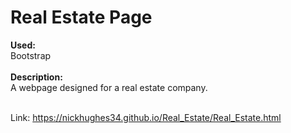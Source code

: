 <h1>Real Estate Page</h1>
<b>Used:</b><br> 
Bootstrap<br><br>
<b>Description:</b><br>
A webpage designed for a real estate company.<br><br>

Link: <a href= "https://nickhughes34.github.io/Real_Estate/Real_Estate.html">https://nickhughes34.github.io/Real_Estate/Real_Estate.html</a>
